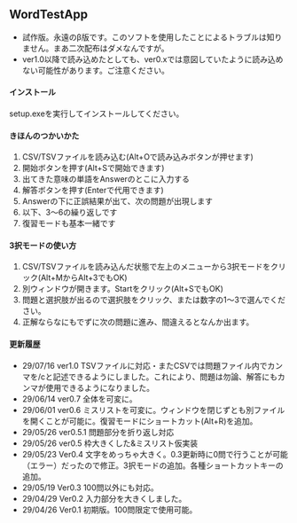 ## WordTestApp

* 試作版。永遠のβ版です。このソフトを使用したことによるトラブルは知りません。まあ二次配布はダメなんですが。
* ver1.0以降で読み込めたとしても、ver0.xでは意図していたように読み込めない可能性があります。ご注意ください。

#### インストール
setup.exeを実行してインストールしてください。

#### きほんのつかいかた
1. CSV/TSVファイルを読み込む(Alt+Oで読み込みボタンが押せます)
2. 開始ボタンを押す(Alt+Sで開始できます)
3. 出てきた意味の単語をAnswerのとこに入力する
4. 解答ボタンを押す(Enterで代用できます)
5. Answerの下に正誤結果が出て、次の問題が出現します
6. 以下、3～6の繰り返しです
7. 復習モードも基本一緒です

#### 3択モードの使い方
1. CSV/TSVファイルを読み込んだ状態で左上のメニューから3択モードをクリック(Alt+MからAlt+3でもOK)
2. 別ウィンドウが開きます。Startをクリック(Alt+SでもOK)
3. 問題と選択肢が出るので選択肢をクリック、または数字の1～3で選んでください。
4. 正解ならなにもでずに次の問題に進み、間違えるとなんか出ます。

#### 更新履歴
* 29/07/16 ver1.0	TSVファイルに対応・またCSVでは問題ファイル内でカンマを/cと記述できるようにしました。これにより、問題は勿論、解答にもカンマが使用できるようになりました。
* 29/06/14 ver0.7   全体を可変に。
* 29/06/01 ver0.6   ミスリストを可変に。ウィンドウを閉じずとも別ファイルを開くことが可能に。復習モードにショートカット(Alt+R)を追加。
* 29/05/26 ver0.5.1 問題部分を折り返し対応
* 29/05/26 ver0.5   枠大きくした&ミスリスト仮実装
* 29/05/23 Ver0.4   文字をめっちゃ大きく。0.3更新時に0問で行うことが可能（エラー）だったので修正。3択モードの追加。各種ショートカットキーの追加。
* 29/05/19 Ver0.3   100問以外にも対応。
* 29/04/29 Ver0.2   入力部分を大きくしました。
* 29/04/26 Ver0.1   初期版。100問限定で使用可能。